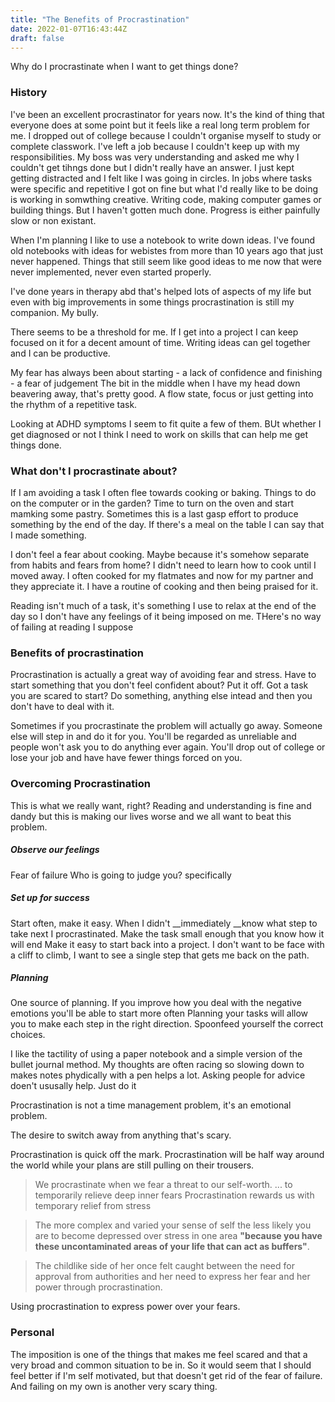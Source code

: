 ```yaml
---
title: "The Benefits of Procrastination"
date: 2022-01-07T16:43:44Z
draft: false
---
```




Why do I procrastinate when I want to get things done?

### History

I've been an excellent procrastinator for years now. It's the kind of thing that everyone does at some point but it feels like a real long term problem for me.
I dropped out of college because I couldn't organise myself to study or complete classwork.
I've left a job because I couldn't keep up with my responsibilities. My boss was very understanding and asked me why I couldn't get tihngs done but I didn't really have an answer.
I just kept getting distracted and I felt like I was going in circles. 
In jobs where tasks were specific and repetitive I got on fine but what I'd really like to be doing is working in somwthing creative.
Writing code, making computer games or building things. 
But I haven't gotten much done. Progress is either painfully slow or non existant.

When I'm planning I like to use a notebook to write down ideas. I've found old notebooks with ideas for webistes from more than 10 years ago that just never happened. Things that still seem like good ideas to me now that were never implemented, never even started properly.

I've done years in therapy abd that's helped lots of aspects of my life but even with big improvements in some things
procrastination is still my companion. My bully.

There seems to be a threshold for me. If I get into a project I can keep focused on it for a decent amount of time. Writing ideas can gel together and I can be productive.

My fear has always been about starting - a lack of confidence and finishing - a fear of judgement 
The bit in the middle when I have my head down beavering away, that's pretty good. A flow state, focus or just getting into the rhythm of a repetitive task.

Looking at ADHD symptoms I seem to fit quite a few of them. BUt whether I get diagnosed or not I think I need to work on skills that can help me get things done.

### What don't I procrastinate about?

If I am avoiding a task I often flee towards cooking or baking. Things to do on the computer or in the garden? Time to turn on the oven and start mamking some pastry. Sometimes this is a last gasp effort to produce something by the end of the day. If there's a meal on the table I can say that I made something. 

I don't feel a fear about cooking. Maybe because it's somehow separate from habits and fears from home? I didn't need to learn how to cook until I moved away. I often cooked for my flatmates and now for my partner and they appreciate it. I have a routine of cooking and then being praised for it. 

Reading isn't much of a task, it's something I use to relax at the end of the day so I don't have any feelings of it being imposed on me. THere's no way of failing at reading I suppose

### Benefits of procrastination

Procrastination is actually a great way of avoiding fear and stress. Have to start something that you don't feel confident about?
Put it off.
Got a task you are scared to start?
Do something, anything else intead and then you don't have to deal with it.

Sometimes if you procrastinate the problem will actually go away. Someone else will step in and do it for you. You'll be regarded as unreliable and people won't ask you to do anything ever again.
You'll drop out of college or lose your job and have have fewer things forced on you.

### Overcoming Procrastination

This is what we really want, right? Reading and understanding is fine and dandy but this is making our lives worse and we all want to beat this problem.

##### Observe our feelings

Fear of failure
Who is going to judge you? specifically
##### Set up for success
Start often, make it easy.
When I didn't __immediately __know what step to take next I procrastinated.
Make the task small enough that you know how it will end
Make it easy to start back into a project. I don't want to be face with a cliff to climb, I want to see a single step that gets me back on the path.

##### Planning
One source of planning.
If you improve how you deal with the negative emotions you'll be able to start more often
Planning your tasks will allow you to make each step in the right direction. Spoonfeed yourself the correct choices.

I like the tactility of using a paper notebook and a simple version of the bullet journal method. My thoughts are often racing so slowing down to makes notes phydically with a pen helps a lot.
Asking people for advice doen't ususally help. 
Just do it


Procrastination is not a time management problem, it's an emotional problem.

The desire to switch away from anything that's scary.


Procrastination is quick off the mark. Procrastination will be half way around the world while your plans are still pulling on their trousers.

>We procrastinate when we fear a threat to our self-worth. 
>... to temporarily relieve deep inner fears
>Procrastination rewards us with temporary relief from stress

> The more complex and varied your sense of self the less likely you are to become depressed over stress in one area **"because you have these uncontaminated areas of your life that can act as buffers"**.

>The childlike side of her once felt caught between the need for approval from authorities and her need to express her fear and her power through procrastination.

Using procrastination to express power over your fears. 

### Personal
The imposition is one of the things that makes me feel scared and that a very broad and common situation to be in. 
So it would seem that I should feel better if I'm self motivated, but that doesn't get rid of the fear of failure. And failing on my own is another very scary thing.
